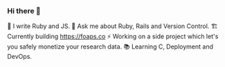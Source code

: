 ### Hi there 👋

<!--
**bijoysijo/bijoysijo** is a ✨ _special_ ✨ repository because its `README.md` (this file) appears on your GitHub profile.
-->

🌱   I write Ruby and JS.
💬   Ask me about Ruby, Rails and Version Control.
🏗️   Currently building https://foaps.co
⚡    Working on a side project which let's you safely monetize your research data.
📚   Learning C, Deployment and DevOps.
